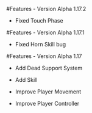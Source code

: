 #Features -  Version Alpha 1.17.2
* Fixed Touch Phase

#Features -  Version Alpha 1.17.1

* Fixed Horn Skill bug

#Features -  Version Alpha 1.17

* Add Dead Support System
* Add Skill

* Improve Player Movement
* Improve Player Controller

